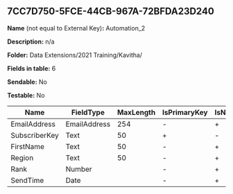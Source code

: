## 7CC7D750-5FCE-44CB-967A-72BFDA23D240

**Name** (not equal to External Key)**:** Automation_2

**Description:** n/a

**Folder:** Data Extensions/2021 Training/Kavitha/

**Fields in table:** 6

**Sendable:** No

**Testable:** No

| Name | FieldType | MaxLength | IsPrimaryKey | IsNullable | DefaultValue |
| --- | --- | --- | --- | --- | --- |
| EmailAddress | EmailAddress | 254 | - | + |  |
| SubscriberKey | Text | 50 | + | - |  |
| FirstName | Text | 50 | - | + |  |
| Region | Text | 50 | - | + |  |
| Rank | Number |  | - | + |  |
| SendTime | Date |  | - | + |  |
